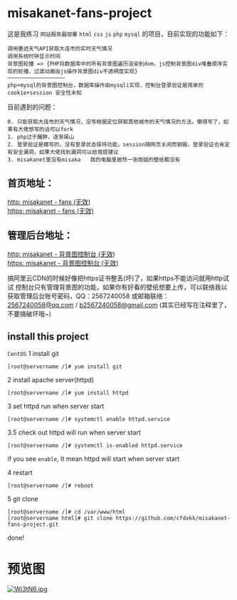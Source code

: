 # misakanet-fans-project
这是我练习 `网站服务器部署` `html` `css` `js` `php` `mysql` 的项目，目前实现的功能如下：
```
调用墨迹天气API获取大连市的实时天气情况
调用系统时钟显示时间
背景图轮播 => {PHP将数据库中的所有背景图遍历渲染到dom，js控制背景图div堆叠顺序实现的轮播，过渡动画由js操作背景图div不透明度实现}
——————————————————
php+mysql的背景图控制台，数据库操作由mysqli实现，控制台登录验证是简单的 cookie+session 安全性未知
```

目前遇到的问题：
```
0. 只能获取大连市的天气情况，没写根据定位获取其他城市的天气情况的方法，懒得写了，如果有大佬想写的话可以fork
1. php过于臃肿，逐渐屎山
2. 登录验证是瞎写的，没有登录状态保持功能，session随网页关闭而销毁，登录验证也肯定有安全漏洞，如果大佬找到漏洞可以给我提建议
3. misakanet里没有misaka   我的电脑里居然一张炮姐的壁纸都没有
```

## 首页地址：
[http: misakanet - fans (无效)](http://www.misakanet.fans/)  
[https: misakanet - fans (无效)](https://www.misakanet.fans/)
## 管理后台地址：
[http: misakanet - 背景图控制台 (无效)](http://www.misakanet.fans/bgImgConsolePad.php)  
[https: misakanet - 背景图控制台 (无效)](https://www.misakanet.fans/bgImgConsolePad.php)

搞阿里云CDN的时候好像把https证书整丢(坏)了，如果https不能访问就用http试试
控制台只有管理背景图的功能，如果你有好看的壁纸想要上传，可以联络我以获取管理后台账号密码，QQ：2567240058 或邮箱联络：2567240058@qq.com / b2567240058@gmail.com
(其实已经写在注释里了，不要搞破坏哦~)

## install this project

`CentOS`
1 install git
```
[root@servername /]# yum install git
```
2 install apache server(httpd)
```
[root@servername /]# yum install httpd
```
3 set httpd run when server start 
```
[root@servername /]# systemctl enable httpd.service
```
3.5 check out httpd will run when server start
```
[root@servername /]# systemctl is-enabled httpd.service

```
if you see `enable`, It mean httpd will start when server start

4 restart
```
[root@servername /]# reboot
```

5 git clone
```
[root@servername /]# cd /var/www/html
[root@servername html]# git clone https://github.com/cfdxkk/misakanet-fans-project.git
```

done!

# 预览图
[![Wi3tN6.jpg](https://z3.ax1x.com/2021/07/12/Wi3tN6.jpg)](https://imgtu.com/i/Wi3tN6)
